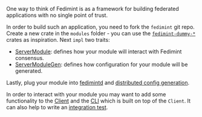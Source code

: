 One way to think of Fedimint is as a framework for building federated applications with no single point of trust.

In order to build such an application, you need to fork the `fedimint` git repo. Create a new crate in the `modules` folder - you can use the [`fedimint-dummy-*`](https://github.com/fedimint/fedimint/tree/master/modules) crates as inspiration. Next `impl` two traits:

* [ServerModule](https://github.com/fedimint/fedimint/blob/3a808c44c94856c80d4b716ed853a882e83cb5c3/fedimint-core/src/module/mod.rs#L737-L892): defines how your module will interact with Fedimint consensus.
* [ServerModuleGen](https://github.com/fedimint/fedimint/blob/3a808c44c94856c80d4b716ed853a882e83cb5c3/fedimint-core/src/module/mod.rs#L517-L585): defines how configuration for your module will be generated.

Lastly, plug your module into [fedimintd](https://github.com/fedimint/fedimint/blob/master/fedimintd/src/bin/main.rs)
and [distributed config generation](https://github.com/fedimint/fedimint/blob/master/fedimintd/src/bin/distributedgen.rs).

In order to interact with your module you may want to add some functionality to the [Client](https://github.com/fedimint/fedimint/blob/3a808c44c94856c80d4b716ed853a882e83cb5c3/client/client-lib/src/lib.rs#L219) and the [CLI](https://github.com/fedimint/fedimint/tree/master/fedimint-cli) which is built on top of the `Client`. It can also help to write an [integration test](https://github.com/fedimint/fedimint/blob/master/integrationtests/tests/tests.rs).
